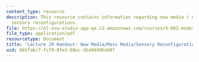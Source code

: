 ```yaml
---
content_type: resource
description: This resource contains information regarding new media / mass media /
  sensory reconfigurations.
file: https://ol-ocw-studio-app-qa.s3.amazonaws.com/courses/4-602-modern-art-and-mass-culture-spring-2012/665fabc7fcf98fe388ec3ba9d496dd07_MIT4_602S12_lec20.pdf
file_type: application/pdf
resourcetype: Document
title: 'Lecture 20 Handout: New Media/Mass Media/Sensory Reconfigurations'
uid: 665fabc7-fcf9-8fe3-88ec-3ba9d496dd07
---
```


